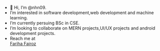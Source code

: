 - 👋 Hi, I’m @nhn09.
-  I’m interested in software development,web development and machine learning.
-  I’m currently persuing BSc in CSE.
-  I’m looking to collaborate on MERN projects,UI/UX projects and android development projects.
-  Reach me at <div class="LI-profile-badge"  data-version="v1" data-size="medium" data-locale="en_US" data-type="vertical" data-theme="dark" data-vanity="fariha-fairoz-nohan"><a class="LI-simple-link" href='https://bd.linkedin.com/in/fariha-fairoz-nohan?trk=profile-badge'>Fariha Fairoz</a></div>

<!---
nhn09/nhn09 is a ✨ special ✨ repository because its `README.md` (this file) appears on your GitHub profile.
You can click the Preview link to take a look at your changes.
--->
